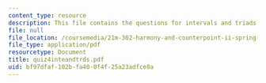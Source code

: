 ```yaml
---
content_type: resource
description: This file contains the questions for intervals and triads.
file: null
file_location: /coursemedia/21m-302-harmony-and-counterpoint-ii-spring-2005/bf97dfaf102bfa400f4f25a23adfce8a_quiz4inteandtrds.pdf
file_type: application/pdf
resourcetype: Document
title: quiz4inteandtrds.pdf
uid: bf97dfaf-102b-fa40-0f4f-25a23adfce8a
---
```

